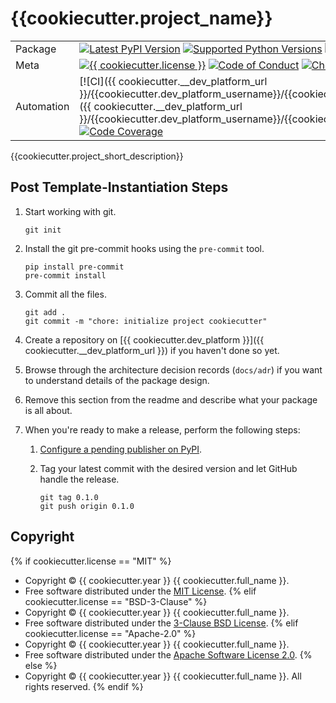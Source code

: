 # {{cookiecutter.project_name}}

| |                                                                                                                                                                                                                                                                                                                                                                                                                                                                                                                                                                                                                                      |
|---|--------------------------------------------------------------------------------------------------------------------------------------------------------------------------------------------------------------------------------------------------------------------------------------------------------------------------------------------------------------------------------------------------------------------------------------------------------------------------------------------------------------------------------------------------------------------------------------------------------------------------------------|
| Package | [![Latest PyPI Version](https://img.shields.io/pypi/v/{{cookiecutter.project_slug}}.svg)](https://pypi.org/project/{{cookiecutter.project_slug}}/) [![Supported Python Versions](https://img.shields.io/pypi/pyversions/{{cookiecutter.project_slug}}.svg)](https://pypi.org/project/{{cookiecutter.project_slug}}/) [![Documentation](https://readthedocs.org/projects/{{cookiecutter.project_slug}}/badge/?version=latest)](https://{{cookiecutter.project_slug}}.readthedocs.io/en/latest/?badge=latest)                                                                                                                          |
| Meta | [![{{ cookiecutter.license }}](https://img.shields.io/pypi/l/{{cookiecutter.project_slug}}.svg)](LICENSE) [![Code of Conduct](https://img.shields.io/badge/Contributor%20Covenant-v2.0%20adopted-ff69b4.svg)](.github/CODE_OF_CONDUCT.md) [![Checked with mypy](https://www.mypy-lang.org/static/mypy_badge.svg)](https://mypy-lang.org/) [![Code Style Black](https://img.shields.io/badge/code%20style-black-000000.svg)](https://github.com/ambv/black) [![Linting: Ruff](https://img.shields.io/endpoint?url=https://raw.githubusercontent.com/charliermarsh/ruff/main/assets/badge/v2.json)](https://github.com/astral-sh/ruff) |
| Automation | [![CI]({{ cookiecutter.__dev_platform_url }}/{{cookiecutter.dev_platform_username}}/{{cookiecutter.project_slug}}/workflows/main.yml/badge.svg)]({{ cookiecutter.__dev_platform_url }}/{{cookiecutter.dev_platform_username}}/{{cookiecutter.project_slug}}/workflows/main.yml) [![Code Coverage](https://codecov.io/gh/{{cookiecutter.dev_platform_username}}/{{cookiecutter.project_slug}}/branch/main/graph/badge.svg)](https://codecov.io/gh/{{cookiecutter.dev_platform_username}}/{{cookiecutter.project_slug}})                                                                                                               |

{{cookiecutter.project_short_description}}

## Post Template-Instantiation Steps

1. Start working with git.

    ```shell
    git init
    ```

2. Install the git pre-commit hooks using the `pre-commit` tool.

    ```shell
    pip install pre-commit
    pre-commit install
    ```

3. Commit all the files.

    ```shell
    git add .
    git commit -m "chore: initialize project cookiecutter"
    ```

4. Create a repository on [{{ cookiecutter.dev_platform }}]({{ cookiecutter.__dev_platform_url }}) if you haven't done
   so yet.
5. Browse through the architecture decision records (`docs/adr`) if you want
   to understand details of the package design.
6. Remove this section from the readme and describe what your package is all
   about.
7. When you're ready to make a release, perform the following steps:

   1. [Configure a pending publisher on PyPI](https://docs.pypi.org/trusted-publishers/creating-a-project-through-oidc/).
   2. Tag your latest commit with the desired version and let GitHub handle
      the release.

        ```shell
        git tag 0.1.0
        git push origin 0.1.0
        ```

## Copyright
{% if cookiecutter.license == "MIT" %}
* Copyright © {{ cookiecutter.year }} {{ cookiecutter.full_name }}.
* Free software distributed under the [MIT License](../LICENSE).
{% elif cookiecutter.license == "BSD-3-Clause" %}
* Copyright © {{ cookiecutter.year }} {{ cookiecutter.full_name }}.
* Free software distributed under the [3-Clause BSD License](../LICENSE).
{% elif cookiecutter.license == "Apache-2.0" %}
* Copyright © {{ cookiecutter.year }} {{ cookiecutter.full_name }}.
* Free software distributed under the [Apache Software License 2.0](../LICENSE).
{% else %}
* Copyright © {{ cookiecutter.year }} {{ cookiecutter.full_name }}. All rights reserved.
{% endif %}
